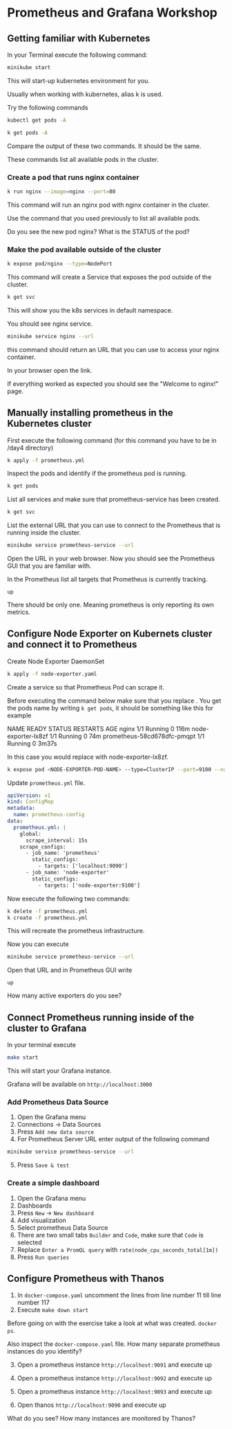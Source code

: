 # Prometheus and Grafana Workshop

## Getting familiar with Kubernetes

In your Terminal execute the following command:

``` sh
minikube start
```

This will start-up kubernetes environment for you.

Usually when working with kubernetes, alias k is used.

Try the following commands

``` sh
kubectl get pods -A
```

``` sh
k get pods -A
```

Compare the output of these two commands. It should be the same.

These commands list all available pods in the cluster.

### Create a pod that runs nginx container

``` sh
k run nginx --image=nginx --port=80
```

This command will run an nginx pod with nginx container in the cluster. 

Use the command that you used previously to list all available pods.

Do you see the new pod nginx? What is the STATUS of the pod?

### Make the pod available outside of the cluster

``` sh
k expose pod/nginx --type=NodePort
```

This command will create a Service that exposes the pod outside of the cluster.

``` sh
k get svc
```

This will show you the k8s services in default namespace.

You should see nginx service.

``` sh
minikube service nginx --url
```

this command should return an URL that you can use to access your nginx container.

In your browser open the link.

If everything worked as expected you should see the "Welcome to nginx!" page.

## Manually installing prometheus in the Kubernetes cluster

First execute the following command (for this command you have to be in /day4 directory)

```sh
k apply -f prometheus.yml
```

Inspect the pods and identify if the prometheus pod is running.

```sh
k get pods
```

List all services and make sure that prometheus-service has been created.
```sh
k get svc
```

List the external URL that you can use to connect to the Prometheus that is running inside the cluster.
``` sh
minikube service prometheus-service --url
```

Open the URL in your web browser. Now you should see the Prometheus GUI that you are familiar with.

In the Prometheus list all targets that Prometheus is currently tracking.

```
up
```

There should be only one. Meaning prometheus is only reporting its own metrics.

## Configure Node Exporter on Kubernets cluster and connect it to Prometheus

Create Node Exporter DaemonSet

``` sh
k apply -f node-exporter.yaml
```

Create a service so that Prometheus Pod can scrape it.

Before executing the command below make sure that you replace <NODE-EXPORTER-POD-NAME>.
You get the pods name by writing `k get pods`, it should be something like this for example

NAME                          READY   STATUS    RESTARTS      AGE
nginx                         1/1     Running   0             116m
node-exporter-lx8zf           1/1     Running   0             74m
prometheus-58cd678dfc-pmqpt   1/1     Running   0             3m37s

In this case you would replace <NODE-EXPORTER-POD-NAME> with node-exporter-lx8zf.


``` sh
k expose pod <NODE-EXPORTER-POD-NAME> --type=ClusterIP --port=9100 --name=node-exporter
```


Update `prometheus.yml` file.
``` yaml
apiVersion: v1
kind: ConfigMap
metadata:
  name: prometheus-config
data:
  prometheus.yml: |
    global:
      scrape_interval: 15s
    scrape_configs:
      - job_name: 'prometheus'
        static_configs:
          - targets: ['localhost:9090']
      - job_name: 'node-exporter'
        static_configs:
          - targets: ['node-exporter:9100']
```

Now execute the following two commands:

``` sh
k delete -f prometheus.yml
k create -f prometheus.yml
```

This will recreate the prometheus infrastructure.

Now you can execute

``` sh
minikube service prometheus-service --url
```

Open that URL and in Prometheus GUI write

```
up
```

How many active exporters do you see?

## Connect Prometheus running inside of the cluster to Grafana

In your terminal execute

``` sh
make start
```

This will start your Grafana instance.

Grafana will be available on `http://localhost:3000`

### Add Prometheus Data Source

1. Open the Grafana menu
2. Connections -> Data Sources
3. Press `Add new data source`
4. For Prometheus Server URL enter output of the following command
``` sh
minikube service prometheus-service --url
```
5. Press `Save & test`

### Create a simple dashboard

1. Open the Grafana menu
2. Dashboards
3. Press `New` -> `New dashboard`
4. Add visualization
5. Select prometheus Data Source
6. There are two small tabs `Builder` and `Code`, make sure that `Code` is selected
7. Replace `Enter a PromQL query` with `rate(node_cpu_seconds_total[1m])`
8. Press `Run queries`

## Configure Prometheus with Thanos

1. In `docker-compose.yaml` uncomment the lines from line number 11 till line number 117
2. Execute `make down start`

Before going on with the exercise take a look at what was created. `docker ps`.

Also inspect the `docker-compose.yaml` file. How many separate prometheus instances do you identify?

3. Open a prometheus instance `http://localhost:9091` and execute up
4. Open a prometheus instance `http://localhost:9092` and execute up
5. Open a prometheus instance `http://localhost:9093` and execute up

6. Open thanos `http://localhost:9090` and execute up

What do you see? How many instances are monitored by Thanos?
